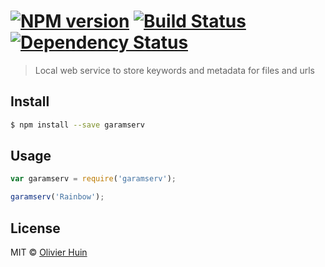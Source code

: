 #  [![NPM version][npm-image]][npm-url] [![Build Status][travis-image]][travis-url] [![Dependency Status][daviddm-url]][daviddm-image]

> Local web service to store keywords and metadata for files and urls


## Install

```sh
$ npm install --save garamserv
```


## Usage

```js
var garamserv = require('garamserv');

garamserv('Rainbow');
```


## License

MIT © [Olivier Huin]()


[npm-url]: https://npmjs.org/package/garamserv
[npm-image]: https://badge.fury.io/js/garamserv.svg
[travis-url]: https://travis-ci.org/flarebyte/garamserv
[travis-image]: https://travis-ci.org/flarebyte/garamserv.svg?branch=master
[daviddm-url]: https://david-dm.org/flarebyte/garamserv.svg?theme=shields.io
[daviddm-image]: https://david-dm.org/flarebyte/garamserv
